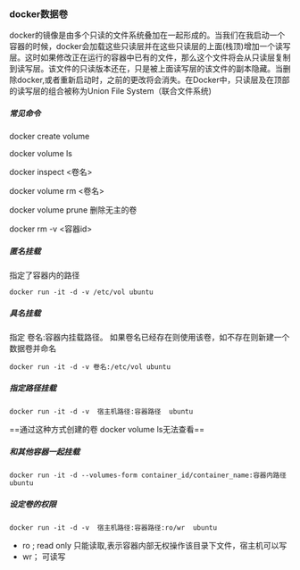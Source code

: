### docker数据卷

docker的镜像是由多个只读的文件系统叠加在一起形成的。当我们在我启动一个容器的时候，docker会加载这些只读层并在这些只读层的上面(栈顶)增加一个读写层。这时如果修改正在运行的容器中已有的文件，那么这个文件将会从只读层复制到读写层。该文件的只读版本还在，只是被上面读写层的该文件的副本隐藏。当删除docker,或者重新启动时，之前的更改将会消失。在Docker中，只读层及在顶部的读写层的组合被称为Union File System（联合文件系统)

##### 常见命令

docker create volume

docker volume ls

docker inspect  \<卷名\>

docker volume rm \<卷名\>

docker volume prune  删除无主的卷

docker rm -v \<容器id\>

##### 匿名挂载

指定了容器内的路径

```shell
docker run -it -d -v /etc/vol ubuntu
```

##### 具名挂载

指定  卷名:容器内挂载路径。  如果卷名已经存在则使用该卷，如不存在则新建一个数据卷并命名

```
docker run -it -d -v 卷名:/etc/vol ubuntu
```

##### 指定路径挂载

```shell
docker run -it -d -v  宿主机路径:容器路径  ubuntu
```

==通过这种方式创建的卷 docker volume ls无法查看== 

##### 和其他容器一起挂载

```shell
docker run -it -d --volumes-form container_id/container_name:容器内路径 ubuntu
```



##### 设定卷的权限

```shell
docker run -it -d -v  宿主机路径:容器路径:ro/wr  ubuntu
```

- ro ;  	read only 只能读取,表示容器内部无权操作该目录下文件，宿主机可以写
- wr；   可读写

